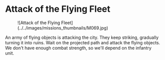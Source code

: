 # Attack of the Flying Fleet

<figure markdown>
  ![Attack of the Flying Fleet](../../images/missions_thumbnails/M069.jpg)
</figure>

An army of flying objects is attacking the city. They keep striking, gradually turning it into ruins.
Wait on the projected path and attack the flying objects. We don't have enough combat strength, so we'll depend on the infantry unit.
